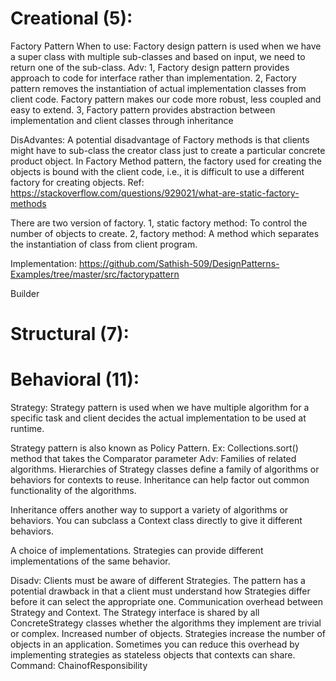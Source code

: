 # Creational (5):
Factory Pattern
When to use:
Factory design pattern is used when we have a super class with multiple sub-classes and based on input, we need to return one of the sub-class. 
Adv: 
1, Factory design pattern provides approach to code for interface rather than implementation.
2, Factory pattern removes the instantiation of actual implementation classes from client code. Factory pattern makes our code more robust, less coupled and easy to extend. 
3, Factory pattern provides abstraction between implementation and client classes through inheritance

DisAdvantes:
A potential disadvantage of Factory methods is that clients might have to sub-class the creator class just to create a particular concrete product object.
In Factory Method pattern, the factory used for creating the objects is bound with the client code, i.e., it is difficult to use a different factory for creating objects.
 Ref: https://stackoverflow.com/questions/929021/what-are-static-factory-methods

 There are two version of factory.
 1, static factory method: To control the number of objects to create.
 2, factory method: A method which separates the instantiation of class from client program.

Implementation: https://github.com/Sathish-509/DesignPatterns-Examples/tree/master/src/factorypattern

Builder
# Structural (7):
# Behavioral (11):
Strategy:
Strategy pattern is used when we have multiple algorithm for a specific task and client decides the actual implementation to be used at runtime.

Strategy pattern is also known as Policy Pattern.
Ex: Collections.sort() method that takes the Comparator parameter
Adv:
Families of related algorithms. Hierarchies of Strategy classes define a family of algorithms or behaviors for contexts to reuse. Inheritance can help factor out common functionality of the algorithms.

Inheritance offers another way to support a variety of algorithms or behaviors. You can subclass a Context class directly to give it different behaviors.

A choice of implementations. Strategies can provide different implementations of the same behavior.

Disadv:
Clients must be aware of different Strategies. The pattern has a potential drawback in that a client must understand how Strategies differ before it can select the appropriate one.
Communication overhead between Strategy and Context. The Strategy interface is shared by all ConcreteStrategy classes whether the algorithms they implement are trivial or complex.
Increased number of objects. Strategies increase the number of objects in an application. Sometimes you can reduce this overhead by implementing strategies as stateless objects that contexts can share.
Command:
ChainofResponsibility